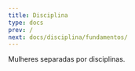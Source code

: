 ```yaml
---
title: Disciplina
type: docs
prev: /
next: docs/disciplina/fundamentos/
---
```


Mulheres separadas por disciplinas.
